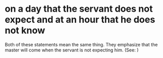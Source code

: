 
# on a day that the servant does not expect and at an hour that he does not know
Both of these statements mean the same thing. They emphasize that the master will come when the servant is not expecting him. (See: )